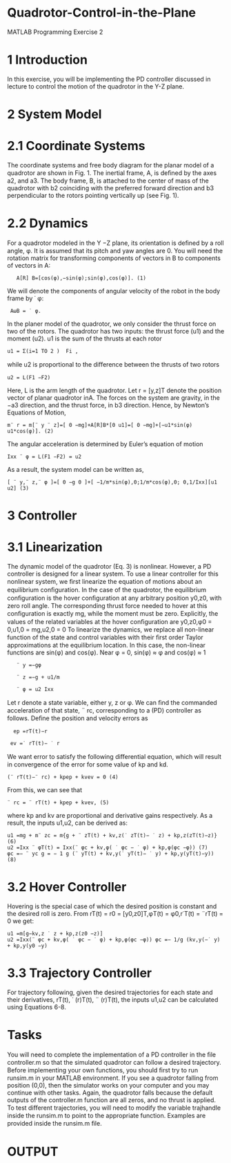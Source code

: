 # Quadrotor-Control-in-the-Plane
MATLAB Programming Exercise 2

# 1 Introduction
In this exercise, you will be implementing the PD controller discussed in lecture to control the motion of the quadrotor in the Y-Z plane.

# 2 System Model
# 2.1 Coordinate Systems
The coordinate systems and free body diagram for the planar model of a quadrotor are shown in Fig. 1. The inertial frame, A, is deﬁned by the axes a2, and a3. The body frame, B, is attached to the center of mass of the quadrotor with b2 coinciding with the preferred forward direction and b3 perpendicular to the rotors pointing vertically up (see Fig. 1).
# 2.2 Dynamics 
For a quadrotor modeled in the Y −Z plane, its orientation is deﬁned by a roll angle, φ. It is assumed that its pitch and yaw angles are 0. You will need the rotation matrix for transforming components of vectors in B to components of vectors in A:

       A[R] B=[cos(φ),−sin(φ);sin(φ),cos(φ)]. (1)
       
We will denote the components of angular velocity of the robot in the body frame by ˙ φ:

     AωB = ˙ φ.
     
In the planer model of the quadrotor, we only consider the thrust force on two of the rotors. The quadrotor has two inputs: the thrust force (u1) and the moment (u2). u1 is the sum of the thrusts at each rotor

    u1 = Σ(i=1 TO 2 )  Fi ,
while u2 is proportional to the diﬀerence between the thrusts of two rotors

    u2 = L(F1 −F2) 

Here, L is the arm length of the quadrotor. Let r = [y,z]T denote the position vector of planar quadrotor inA. The forces on the system are gravity, in the −a3 direction, and the thrust force, in b3 direction. Hence, by Newton’s Equations of Motion,


    m¨ r = m[¨ y ¨ z]=[ 0 −mg]+A[R]B*[0 u1]=[ 0 −mg]+[−u1*sin(φ) u1*cos(φ)]. (2) 
The angular acceleration is determined by Euler’s equation of motion 

    Ixx ¨ φ = L(F1 −F2) = u2
As a result, the system model can be written as,

    [ ¨ y,¨ z,¨ φ ]=[ 0 −g 0 ]+[ −1/m*sin(φ),0;1/m*cos(φ),0; 0,1/Ixx][u1 u2] (3)
     

# 3 Controller
# 3.1 Linearization
The dynamic model of the quadrotor (Eq. 3) is nonlinear. However, a PD controller is designed for a linear system. To use a linear controller for this nonlinear system, we ﬁrst linearize the equation of motions about an equilibrium conﬁguration. In the case of the quadrotor, the equilibrium conﬁguration is the hover conﬁguration at any arbitrary position y0,z0, with zero roll angle. The corresponding thrust force needed to hover at this conﬁguration is exactly mg, while the moment must be zero. Explicitly, the values of the related variables at the hover conﬁguration are
     y0,z0,φ0 = 0,u1,0 = mg,u2,0 = 0
To linearize the dynamics, we replace all non-linear function of the state and control variables with their ﬁrst order Taylor approximations at the equilibrium location. In this case, the non-linear functions are sin(φ) and cos(φ). Near φ = 0, sin(φ) ≈ φ and    cos(φ) ≈ 1

       ¨ y =−gφ
       
       ¨ z =−g + u1/m
       
       ¨ φ = u2 Ixx
       
Let r denote a state variable, either y, z or φ. We can ﬁnd the commanded acceleration of that state, ¨ rc, corresponding to a (PD) controller as follows. Deﬁne the position and velocity errors as 

      ep =rT(t)−r
   
     ev =˙ rT(t)− ˙ r 
   
We want error to satisfy the following diﬀerential equation, which will result in convergence of the error for some value of kp and kd.

    (¨ rT(t)−¨ rc) + kpep + kvev = 0 (4)
    
From this, we can see that

    ¨ rc = ¨ rT(t) + kpep + kvev, (5)
    
where kp and kv are proportional and derivative gains respectively. As a result, the inputs u1,u2, can be derived as:

    u1 =mg + m¨ zc = m{g + ¨ zT(t) + kv,z(˙ zT(t)− ˙ z) + kp,z(zT(t)−z)} (6)
    u2 =Ixx ¨ φT(t) = Ixx(¨ φc + kv,φ( ˙ φc − ˙ φ) + kp,φ(φc −φ)) (7)
    φc =− ¨ yc g = − 1 g (¨ yT(t) + kv,y(˙ yT(t)− ˙ y) + kp,y(yT(t)−y)) (8)
    
# 3.2 Hover Controller
Hovering is the special case of which the desired position is constant and the desired roll is zero. From
rT(t) = r0 = [y0,z0]T,φT(t) = φ0,r˙T(t) = ¨rT(t) = 0 we get:

    u1 =m[g−kv,z ˙ z + kp,z(z0 −z)]
    u2 =Ixx(¨ φc + kv,φ( ˙ φc − ˙ φ) + kp,φ(φc −φ)) φc =− 1/g (kv,y(−˙ y) + kp,y(y0 −y)
    
# 3.3 Trajectory Controller
For trajectory following, given the desired trajectories for each state and their derivatives, rT(t), ˙ (r)T(t), ¨ (r)T(t), the inputs u1,u2 can be calculated using Equations 6-8.

# Tasks
You will need to complete the implementation of a PD controller in the ﬁle controller.m so that the simulated quadrotor can follow a desired trajectory. Before implementing your own functions, you should ﬁrst try to run runsim.m in your MATLAB environment. If you see a quadrotor falling from position (0,0), then the simulator works on your computer and you may continue with other tasks. Again, the quadrotor falls because the default outputs of the controller.m function are all zeros, and no thrust is applied. To test diﬀerent trajectories, you will need to modify the variable trajhandle inside the runsim.m to point to the appropriate function. Examples are provided inside the runsim.m ﬁle.

# OUTPUT


